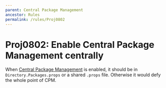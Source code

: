 ```yaml
---
parent: Central Package Management
ancestor: Rules
permalink: /rules/Proj0802
---
```


# Proj0802: Enable Central Package Management centrally
When [Central Package Management](Proj0800.md) is enabled, it should be in
`Directory.Packages.props` or a shared `.props` file. Otherwise it would defy
the whole point of CPM.
